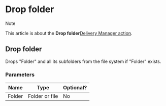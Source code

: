 # Drop folder



> [!NOTE]
> This article is about the **Drop folder**[Delivery Manager action](/docs/Continuous%20delivery/Delivery%20Manager%20actions%20by%20name).

## **Drop folder**

Drops "Folder" and all its subfolders from the file system if "Folder" exists.

### Parameters

|**Name**|**Type**|**Optional?**|
|--------|--------|--------|
|Folder  |Folder or file|No      |



 